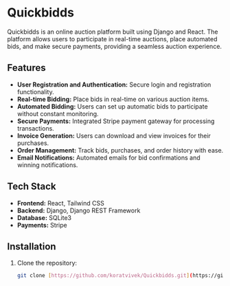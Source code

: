 # Quickbidds

Quickbidds is an online auction platform built using Django and React. The platform allows users to participate in real-time auctions, place automated bids, and make secure payments, providing a seamless auction experience.

## Features

- **User Registration and Authentication:** Secure login and registration functionality.
- **Real-time Bidding:** Place bids in real-time on various auction items.
- **Automated Bidding:** Users can set up automatic bids to participate without constant monitoring.
- **Secure Payments:** Integrated Stripe payment gateway for processing transactions.
- **Invoice Generation:** Users can download and view invoices for their purchases.
- **Order Management:** Track bids, purchases, and order history with ease.
- **Email Notifications:** Automated emails for bid confirmations and winning notifications.

## Tech Stack

- **Frontend:** React, Tailwind CSS
- **Backend:** Django, Django REST Framework
- **Database:** SQLite3
- **Payments:** Stripe

## Installation

1. Clone the repository:
   ```bash
   git clone [https://github.com/koratvivek/Quickbidds.git](https://github.com/koratvivek/Quickbidds---An-Auction-website
